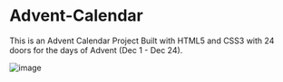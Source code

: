 # Advent-Calendar
 This is an Advent Calendar Project  Built with HTML5 and CSS3  with 24 doors for the days of Advent (Dec 1 - Dec 24).

![image](https://user-images.githubusercontent.com/51326421/99387662-f4e31f00-2906-11eb-8e68-a8fa3eba2401.png)

